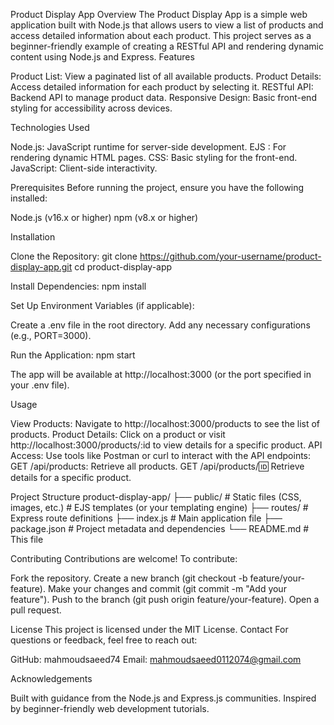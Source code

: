 Product Display App
Overview
The Product Display App is a simple web application built with Node.js that allows users to view a list of products and access detailed information about each product. This project serves as a beginner-friendly example of creating a RESTful API and rendering dynamic content using Node.js and Express.
Features

Product List: View a paginated list of all available products.
Product Details: Access detailed information for each product by selecting it.
RESTful API: Backend API to manage product data.
Responsive Design: Basic front-end styling for accessibility across devices.

Technologies Used

Node.js: JavaScript runtime for server-side development.
EJS : For rendering dynamic HTML pages.
CSS: Basic styling for the front-end.
JavaScript: Client-side interactivity.

Prerequisites
Before running the project, ensure you have the following installed:

Node.js (v16.x or higher)
npm (v8.x or higher)

Installation

Clone the Repository:
git clone https://github.com/your-username/product-display-app.git
cd product-display-app


Install Dependencies:
npm install


Set Up Environment Variables (if applicable):

Create a .env file in the root directory.
Add any necessary configurations (e.g., PORT=3000).


Run the Application:
npm start

The app will be available at http://localhost:3000 (or the port specified in your .env file).


Usage

View Products: Navigate to http://localhost:3000/products to see the list of products.
Product Details: Click on a product or visit http://localhost:3000/products/:id to view details for a specific product.
API Access: Use tools like Postman or curl to interact with the API endpoints:
GET /api/products: Retrieve all products.
GET /api/products/:id: Retrieve details for a specific product.



Project Structure
product-display-app/
├── public/               # Static files (CSS, images, etc.)               # EJS templates (or your templating engine)
├── routes/               # Express route definitions
├── index.js                # Main application file
├── package.json          # Project metadata and dependencies
└── README.md             # This file

Contributing
Contributions are welcome! To contribute:

Fork the repository.
Create a new branch (git checkout -b feature/your-feature).
Make your changes and commit (git commit -m "Add your feature").
Push to the branch (git push origin feature/your-feature).
Open a pull request.

License
This project is licensed under the MIT License.
Contact
For questions or feedback, feel free to reach out:

GitHub: mahmoudsaeed74
Email: mahmoudsaeed0112074@gmail.com

Acknowledgements

Built with guidance from the Node.js and Express.js communities.
Inspired by beginner-friendly web development tutorials.

